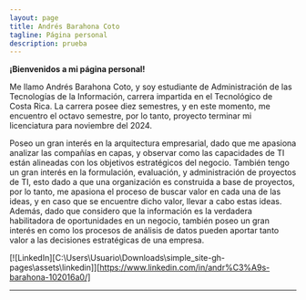 ```yaml
---
layout: page
title: Andrés Barahona Coto
tagline: Página personal
description: prueba
---
```


**¡Bienvenidos a mi página personal!**

Me llamo Andrés Barahona Coto, y soy estudiante de Administración de las Tecnologías de la Información, 
carrera impartida en el Tecnológico de Costa Rica. La carrera posee diez semestres, y en este momento,
me encuentro el octavo semestre, por lo tanto, proyecto terminar mi licenciatura para noviembre del 2024.

Poseo un gran interés en la arquitectura empresarial, dado que me apasiona analizar las compañías en capas, 
y observar como las capacidades de TI están alineadas con los objetivos estratégicos del negocio. También 
tengo un gran interés en la formulación, evaluación, y administración de proyectos de TI, esto dado a que 
una organización es construida a base de proyectos, por lo tanto, me apasiona el proceso de buscar valor en
cada una de las ideas, y en caso que se encuentre dicho valor, llevar a cabo estas ideas. Además, dado que 
considero que la información es la verdadera habilitadora de oportunidades en un negocio, también poseo un
gran interés en como los procesos de análisis de datos pueden aportar tanto valor a las decisiones estratégicas
de una empresa. 


[![LinkedIn][C:\Users\Usuario\Downloads\simple_site-gh-pages\assets\linkedin]][https://www.linkedin.com/in/andr%C3%A9s-barahona-102016a0/]



---



